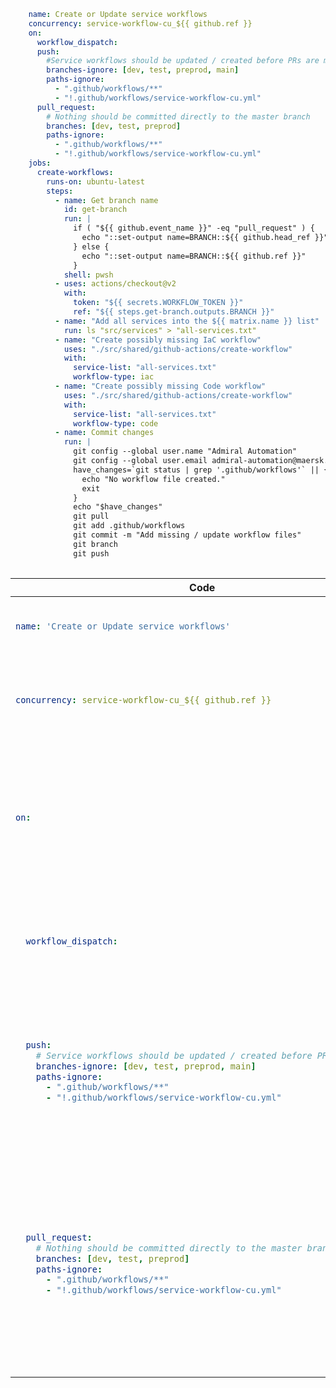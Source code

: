 

```yaml {:copy}
    name: Create or Update service workflows
    concurrency: service-workflow-cu_${{ github.ref }}
    on:
      workflow_dispatch:
      push:
        #Service workflows should be updated / created before PRs are merged
        branches-ignore: [dev, test, preprod, main]
        paths-ignore:
          - ".github/workflows/**"
          - "!.github/workflows/service-workflow-cu.yml"
      pull_request:
        # Nothing should be committed directly to the master branch
        branches: [dev, test, preprod]
        paths-ignore:
          - ".github/workflows/**"
          - "!.github/workflows/service-workflow-cu.yml"
    jobs:
      create-workflows:
        runs-on: ubuntu-latest
        steps:
          - name: Get branch name
            id: get-branch
            run: |
              if ( "${{ github.event_name }}" -eq "pull_request" ) {
                echo "::set-output name=BRANCH::${{ github.head_ref }}"
              } else {
                echo "::set-output name=BRANCH::${{ github.ref }}"
              }
            shell: pwsh
          - uses: actions/checkout@v2
            with:
              token: "${{ secrets.WORKFLOW_TOKEN }}"
              ref: "${{ steps.get-branch.outputs.BRANCH }}"
          - name: "Add all services into the ${{ matrix.name }} list"
            run: ls "src/services" > "all-services.txt"
          - name: "Create possibly missing IaC workflow"
            uses: "./src/shared/github-actions/create-workflow"
            with:
              service-list: "all-services.txt"
              workflow-type: iac
          - name: "Create possibly missing Code workflow"
            uses: "./src/shared/github-actions/create-workflow"
            with:
              service-list: "all-services.txt"
              workflow-type: code
          - name: Commit changes
            run: |
              git config --global user.name "Admiral Automation"
              git config --global user.email admiral-automation@maersk.com
              have_changes=`git status | grep '.github/workflows'` || {
                echo "No workflow file created."
                exit
              }
              echo "$have_changes"
              git pull
              git add .github/workflows
              git commit -m "Add missing / update workflow files"
              git branch
              git push
              
```

<table style="table-layout: fixed;">
<thead>
  <tr>
    <th scope="col" style="width:30%"><b>Code</b></th>
    <th scope="col" style="width:70%"><b>Explanation</b></th>
  </tr>
</thead>
<tbody>
<tr>
<td>

```yaml
name: 'Create or Update service workflows'
```
</td>
<td>

The name of the workflow as it will appear in the "Actions" tab of the GitHub repository.
</td>
</tr>
    
<tr>
<td>
    
```yaml
concurrency: service-workflow-cu_${{ github.ref }}
```
</td>
<td>
    
Creates a concurrency group for specific events. For more information, see "concurrency(/actions/using-jobs/using-concurrency)."
</td>
</tr>
    
<tr>
<td>
    
```yaml
on:
```
</td>
<td>
    
The `on` keyword lets you define the events that trigger when the workflow is run. You can define multiple events here. For more information, see "Triggering a workflow(/actions/using-workflows/triggering-a-workflow#using-events-to-trigger-workflows)."
</td>
</tr>
<tr>
<td>

```yaml 
  workflow_dispatch:
```
</td>
<td>

Add the `workflow_dispatch` event if you want to be able to manually run this workflow from the UI. For more information, see [`workflow_dispatch`](/actions/using-workflows/events-that-trigger-workflows#workflow_dispatch).
</td>
</tr>
<tr>
<td>

```yaml
  push:
    # Service workflows should be updated / created before PRs are merged
    branches-ignore: [dev, test, preprod, main]
    paths-ignore:
      - ".github/workflows/**"
      - "!.github/workflows/service-workflow-cu.yml"
```
</td>
<td>

Add the `push` event, so that the workflow DOES NOT runs when a commit is pushed to a branches called `dev, test, preprod and main`. Even For feature branches, ignore the changes committed to any files in '.github/workflows' path EXCEPT 'service-workflow-cu.yml' file. For more information, see [`push`](/actions/using-workflows/events-that-trigger-workflows#push).
</td>
</tr>
<tr>
<td>

```yaml
  pull_request:
    # Nothing should be committed directly to the master branch
    branches: [dev, test, preprod]
    paths-ignore:
      - ".github/workflows/**"
      - "!.github/workflows/service-workflow-cu.yml"
```
</td>
<td>

Add the `pull_request` event, so that the workflow runs automatically every time a pull request is created or updated on the branches 'dev', 'test' or 'preprod', except when the changes are made to any file in the path '.github/workflows/'. However, the workflow is triggered if there is a changes in the file '.github/workflows/service-workflow-cu.yml'. For more information, see [`pull_request`](/actions/using-workflows/events-that-trigger-workflows#pull_request).
</td>
</tr>

</tbody>
</table>

